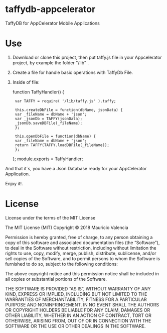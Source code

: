 # taffydb-appcelerator
TaffyDB for AppCelerator Mobile Applications


# Use

1. Download or clone this project, then put taffy.js file in your Appcelerator project, by example the folder "/lib" .

2. Create a file for handle basic operations with TaffyDb File.

3. Inside of file:

	function TaffyHandler() {

	    var TAFFY = require( '/lib/taffy.js' ).taffy;

	    this.createDbFile = function(dbName, jsonData) {
		var _fileName = dbName + 'json';
		var _jsonDb = TAFFY(jsonData);
		_jsonDb.saveDBFile(_fileName);
	    };

	    this.openDbFile = function(dbName) {
		var _fileName = dbName + 'json';
		return TAFFY(TAFFY.loadDBFile(_fileName));
	    };
	};
	module.exports = TaffyHandler;

And that it´s, you have a Json Database ready for your AppCelerator Application.

Enjoy it!.

# License
License under the terms of the MIT License

The MIT License (MIT)
Copyright © 2018 Mauricio Valencia

Permission is hereby granted, free of charge, to any person obtaining a copy of this software and associated documentation files (the “Software”), to deal in the Software without restriction, including without limitation the rights to use, copy, modify, merge, publish, distribute, sublicense, and/or sell copies of the Software, and to permit persons to whom the Software is furnished to do so, subject to the following conditions:

The above copyright notice and this permission notice shall be included in all copies or substantial portions of the Software.

THE SOFTWARE IS PROVIDED “AS IS”, WITHOUT WARRANTY OF ANY KIND, EXPRESS OR IMPLIED, INCLUDING BUT NOT LIMITED TO THE WARRANTIES OF MERCHANTABILITY, FITNESS FOR A PARTICULAR PURPOSE AND NONINFRINGEMENT. IN NO EVENT SHALL THE AUTHORS OR COPYRIGHT HOLDERS BE LIABLE FOR ANY CLAIM, DAMAGES OR OTHER LIABILITY, WHETHER IN AN ACTION OF CONTRACT, TORT OR OTHERWISE, ARISING FROM, OUT OF OR IN CONNECTION WITH THE SOFTWARE OR THE USE OR OTHER DEALINGS IN THE SOFTWARE.
